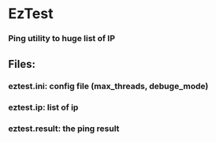 # EzTest
### Ping utility to huge list of IP


## Files:
### eztest.ini: config file (max_threads, debuge_mode)
### eztest.ip: list of ip
### eztest.result: the ping result




